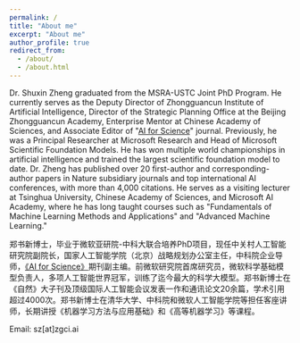```yaml
---
permalink: /
title: "About me"
excerpt: "About me"
author_profile: true
redirect_from: 
  - /about/
  - /about.html
---
```


Dr. Shuxin Zheng graduated from the MSRA-USTC Joint PhD Program. He currently serves as the Deputy Director of Zhongguancun Institute of Artificial Intelligence, Director of the Strategic Planning Office at the Beijing Zhongguancun Academy, Enterprise Mentor at Chinese Academy of Sciences, and Associate Editor of "[AI for Science](https://www.materialsfutures.org/ai-for-science)" journal. Previously, he was a Principal Researcher at Microsoft Research and Head of Microsoft Scientific Foundation Models. He has won multiple world championships in artificial intelligence and trained the largest scientific foundation model to date. Dr. Zheng has published over 20 first-author and corresponding-author papers in Nature subsidiary journals and top international AI conferences, with more than 4,000 citations. He serves as a visiting lecturer at Tsinghua University, Chinese Academy of Sciences, and Microsoft AI Academy, where he has long taught courses such as "Fundamentals of Machine Learning Methods and Applications" and "Advanced Machine Learning."

<!-- 
His representative works include:

1. Graphormer [[arxiv](https://arxiv.org/pdf/2106.05234.pdf)] [[github](https://github.com/microsoft/Graphormer)] [[blog](https://www.microsoft.com/en-us/research/lab/microsoft-research-asia/articles/transformer-stands-out-as-the-best-graph-learner-researchers-from-microsoft-research-asia-wins-the-kdd-cups-2021-graph-prediction-track/)]: the first general-purpose Transformer for graph data, which won the 1st place of KDD Cup 2021 OGB-LSC challenge [[link](https://ogb.stanford.edu/kddcup2021/results/)] [[technical report](https://arxiv.org/abs/2106.08279)] and the 1st Open Catalyst Challenge [[link](https://proceedings.mlr.press/v176/das22a/das22a.pdf)], outperforming teams from Google DeepMind, Meta AI Research, and others.
2. General Graphormer (GeG): the world’s largest foundation model (with 22 billion parameters) for molecular science, which can perform multiple scientific tasks across different domains and scales, and serve as a powerful scientific assistant for accelerating scientific discovery.
3. Distributional Graphormer (DiG) [[demo](https://distributionalgraphormer.github.io/)] [[arxiv](https://arxiv.org/abs/2306.05445)] [[blog](https://www.microsoft.com/en-us/research/blog/distributional-graphormer-toward-equilibrium-distribution-prediction-for-molecular-systems/)]: a breakthrough model that goes beyond AlphaFold2 by predicting the equilibrium distribution of protein structures, rather than a single structure. DiG is also a disruptive innovation in statistical mechanics, where it uses generative AI technology to revolutionize traditional molecular dynamics simulation or sampling methods.
4. DeepRSM [[paper](https://pubs.acs.org/doi/abs/10.1021/acs.est.0c02923)]: a joint work with the School of Environment of Tsinghua University, which developed an AI numerical model for regional air quality and climate modeling, and was adopted by China’s “14th Five-Year Plan” as the core technology for controlling air pollution and carbon emission in China.

-->

郑书新博士，毕业于微软亚研院-中科大联合培养PhD项目，现任中关村人工智能研究院副院长，国家人工智能学院（北京）战略规划办公室主任，中科院企业导师，[《AI for Science》](https://www.materialsfutures.org/ai-for-science)期刊副主编。前微软研究院首席研究员，微软科学基础模型负责人，多项人工智能世界冠军，训练了迄今最大的科学大模型。郑书新博士在《自然》大子刊及顶级国际人工智能会议发表一作和通讯论文20余篇，学术引用超过4000次。郑书新博士在清华大学、中科院和微软人工智能学院等担任客座讲师，长期讲授《机器学习方法与应用基础》和《高等机器学习》等课程。

Email: sz[at]zgci.ai


